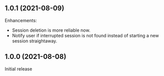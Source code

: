 ## 1.0.1 (2021-08-09)

Enhancements:

- Session deletion is more reliable now.
- Notify user if interrupted session is not found instead of starting a new session straightaway.

## 1.0.0 (2021-08-08)

Initial release
